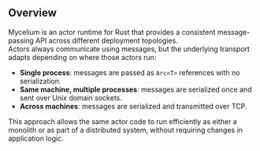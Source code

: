 ## Overview

Mycelium is an actor runtime for Rust that provides a consistent message-passing API across different deployment topologies.  
Actors always communicate using messages, but the underlying transport adapts depending on where those actors run:

- **Single process**: messages are passed as `Arc<T>` references with no serialization.  
- **Same machine, multiple processes**: messages are serialized once and sent over Unix domain sockets.  
- **Across machines**: messages are serialized and transmitted over TCP.  

This approach allows the same actor code to run efficiently as either a monolith or as part of a distributed system, without requiring changes in application logic.  
